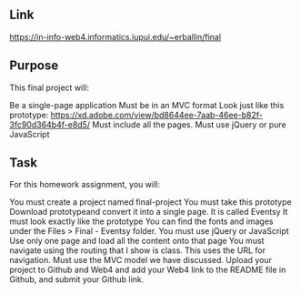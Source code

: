 ## Link

https://in-info-web4.informatics.iupui.edu/~erballin/final

## Purpose

This final project will:

Be a single-page application
Must be in an MVC format
Look just like this prototype: https://xd.adobe.com/view/bd8644ee-7aab-46ee-b82f-3fc90d364b4f-e8d5/
Must include all the pages.
Must use jQuery or pure JavaScript

## Task

For this homework assignment, you will:

You must create a project named final-project
You must take this prototype Download prototypeand convert it into a single page. It is called Eventsy
It must look exactly like the prototype
You can find the fonts and images under the Files > Final - Eventsy folder.
You must use jQuery or JavaScript
Use only one page and load all the content onto that page
You must navigate using the routing that I show is class. This uses the URL for navigation.
Must use the MVC model we have discussed.
Upload your project to Github and Web4 and add your Web4 link to the README file in Github, and submit your Github link.
